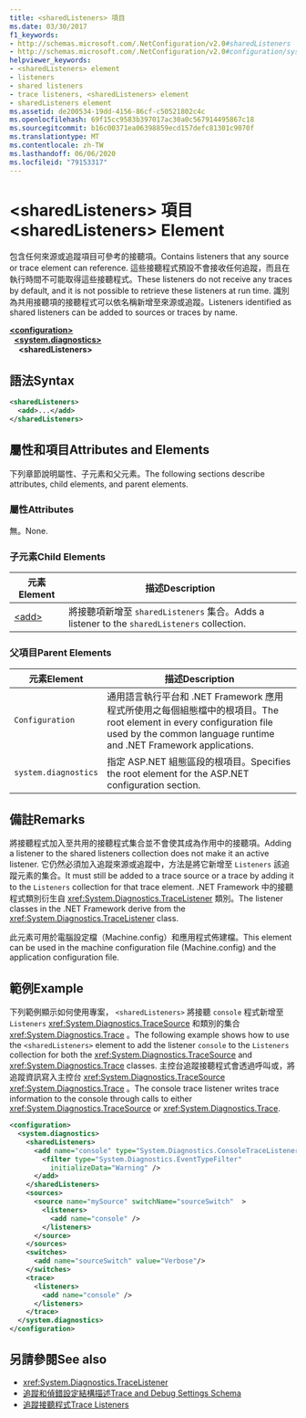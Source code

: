 ```yaml
---
title: <sharedListeners> 項目
ms.date: 03/30/2017
f1_keywords:
- http://schemas.microsoft.com/.NetConfiguration/v2.0#sharedListeners
- http://schemas.microsoft.com/.NetConfiguration/v2.0#configuration/system.diagnostics/sharedListeners
helpviewer_keywords:
- <sharedListeners> element
- listeners
- shared listeners
- trace listeners, <sharedListeners> element
- sharedListeners element
ms.assetid: de200534-19dd-4156-86cf-c50521802c4c
ms.openlocfilehash: 69f15cc9583b397017ac30a0c567914495867c18
ms.sourcegitcommit: b16c00371ea06398859ecd157defc81301c9070f
ms.translationtype: MT
ms.contentlocale: zh-TW
ms.lasthandoff: 06/06/2020
ms.locfileid: "79153317"
---
```

# <a name="sharedlisteners-element"></a><span data-ttu-id="219d5-102">\<sharedListeners> 項目</span><span class="sxs-lookup"><span data-stu-id="219d5-102">\<sharedListeners> Element</span></span>
<span data-ttu-id="219d5-103">包含任何來源或追蹤項目可參考的接聽項。</span><span class="sxs-lookup"><span data-stu-id="219d5-103">Contains listeners that any source or trace element can reference.</span></span>  <span data-ttu-id="219d5-104">這些接聽程式預設不會接收任何追蹤，而且在執行時間不可能取得這些接聽程式。</span><span class="sxs-lookup"><span data-stu-id="219d5-104">These listeners do not receive any traces by default, and it is not possible to retrieve these listeners at run time.</span></span> <span data-ttu-id="219d5-105">識別為共用接聽項的接聽程式可以依名稱新增至來源或追蹤。</span><span class="sxs-lookup"><span data-stu-id="219d5-105">Listeners identified as shared listeners can be added to sources or traces by name.</span></span>  
  
[**\<configuration>**](../configuration-element.md)  
&nbsp;&nbsp;[**\<system.diagnostics>**](system-diagnostics-element.md)  
&nbsp;&nbsp;&nbsp;&nbsp;**\<sharedListeners>**  
  
## <a name="syntax"></a><span data-ttu-id="219d5-106">語法</span><span class="sxs-lookup"><span data-stu-id="219d5-106">Syntax</span></span>  
  
```xml  
<sharedListeners>
  <add>...</add>  
</sharedListeners>  
```  
  
## <a name="attributes-and-elements"></a><span data-ttu-id="219d5-107">屬性和項目</span><span class="sxs-lookup"><span data-stu-id="219d5-107">Attributes and Elements</span></span>  
 <span data-ttu-id="219d5-108">下列章節說明屬性、子元素和父元素。</span><span class="sxs-lookup"><span data-stu-id="219d5-108">The following sections describe attributes, child elements, and parent elements.</span></span>  
  
### <a name="attributes"></a><span data-ttu-id="219d5-109">屬性</span><span class="sxs-lookup"><span data-stu-id="219d5-109">Attributes</span></span>  
 <span data-ttu-id="219d5-110">無。</span><span class="sxs-lookup"><span data-stu-id="219d5-110">None.</span></span>  
  
### <a name="child-elements"></a><span data-ttu-id="219d5-111">子元素</span><span class="sxs-lookup"><span data-stu-id="219d5-111">Child Elements</span></span>  
  
|<span data-ttu-id="219d5-112">元素</span><span class="sxs-lookup"><span data-stu-id="219d5-112">Element</span></span>|<span data-ttu-id="219d5-113">描述</span><span class="sxs-lookup"><span data-stu-id="219d5-113">Description</span></span>|  
|-------------|-----------------|  
|[\<add>](add-element-for-listeners-for-trace.md)|<span data-ttu-id="219d5-114">將接聽項新增至 `sharedListeners` 集合。</span><span class="sxs-lookup"><span data-stu-id="219d5-114">Adds a listener to the `sharedListeners` collection.</span></span>|  
  
### <a name="parent-elements"></a><span data-ttu-id="219d5-115">父項目</span><span class="sxs-lookup"><span data-stu-id="219d5-115">Parent Elements</span></span>  
  
|<span data-ttu-id="219d5-116">元素</span><span class="sxs-lookup"><span data-stu-id="219d5-116">Element</span></span>|<span data-ttu-id="219d5-117">描述</span><span class="sxs-lookup"><span data-stu-id="219d5-117">Description</span></span>|  
|-------------|-----------------|  
|`Configuration`|<span data-ttu-id="219d5-118">通用語言執行平台和 .NET Framework 應用程式所使用之每個組態檔中的根項目。</span><span class="sxs-lookup"><span data-stu-id="219d5-118">The root element in every configuration file used by the common language runtime and .NET Framework applications.</span></span>|  
|`system.diagnostics`|<span data-ttu-id="219d5-119">指定 ASP.NET 組態區段的根項目。</span><span class="sxs-lookup"><span data-stu-id="219d5-119">Specifies the root element for the ASP.NET configuration section.</span></span>|  
  
## <a name="remarks"></a><span data-ttu-id="219d5-120">備註</span><span class="sxs-lookup"><span data-stu-id="219d5-120">Remarks</span></span>  
 <span data-ttu-id="219d5-121">將接聽程式加入至共用的接聽程式集合並不會使其成為作用中的接聽項。</span><span class="sxs-lookup"><span data-stu-id="219d5-121">Adding a listener to the shared listeners collection does not make it an active listener.</span></span> <span data-ttu-id="219d5-122">它仍然必須加入追蹤來源或追蹤中，方法是將它新增至 `Listeners` 該追蹤元素的集合。</span><span class="sxs-lookup"><span data-stu-id="219d5-122">It must still be added to a trace source or a trace by adding it to the `Listeners` collection for that trace element.</span></span> <span data-ttu-id="219d5-123">.NET Framework 中的接聽程式類別衍生自 <xref:System.Diagnostics.TraceListener> 類別。</span><span class="sxs-lookup"><span data-stu-id="219d5-123">The listener classes in the .NET Framework derive from the <xref:System.Diagnostics.TraceListener> class.</span></span>  
  
 <span data-ttu-id="219d5-124">此元素可用於電腦設定檔（Machine.config）和應用程式佈建檔。</span><span class="sxs-lookup"><span data-stu-id="219d5-124">This element can be used in the machine configuration file (Machine.config) and the application configuration file.</span></span>  
  
## <a name="example"></a><span data-ttu-id="219d5-125">範例</span><span class="sxs-lookup"><span data-stu-id="219d5-125">Example</span></span>  
 <span data-ttu-id="219d5-126">下列範例顯示如何使用專案， `<sharedListeners>` 將接聽 `console` 程式新增至 `Listeners` <xref:System.Diagnostics.TraceSource> 和類別的集合 <xref:System.Diagnostics.Trace> 。</span><span class="sxs-lookup"><span data-stu-id="219d5-126">The following example shows how to use the `<sharedListeners>` element to add the listener `console` to the `Listeners` collection for both the <xref:System.Diagnostics.TraceSource> and <xref:System.Diagnostics.Trace> classes.</span></span> <span data-ttu-id="219d5-127">主控台追蹤接聽程式會透過呼叫或，將追蹤資訊寫入主控台 <xref:System.Diagnostics.TraceSource> <xref:System.Diagnostics.Trace> 。</span><span class="sxs-lookup"><span data-stu-id="219d5-127">The console trace listener writes trace information to the console through calls to either <xref:System.Diagnostics.TraceSource> or <xref:System.Diagnostics.Trace>.</span></span>  
  
```xml  
<configuration>  
  <system.diagnostics>  
    <sharedListeners>  
      <add name="console" type="System.Diagnostics.ConsoleTraceListener" >  
        <filter type="System.Diagnostics.EventTypeFilter"  
          initializeData="Warning" />  
      </add>  
    </sharedListeners>  
    <sources>  
      <source name="mySource" switchName="sourceSwitch"  >  
        <listeners>  
          <add name="console" />  
        </listeners>  
      </source>  
    </sources>  
    <switches>  
      <add name="sourceSwitch" value="Verbose"/>  
    </switches>  
    <trace>  
      <listeners>  
        <add name="console" />  
      </listeners>  
    </trace>  
  </system.diagnostics>  
</configuration>
```  
  
## <a name="see-also"></a><span data-ttu-id="219d5-128">另請參閱</span><span class="sxs-lookup"><span data-stu-id="219d5-128">See also</span></span>

- <xref:System.Diagnostics.TraceListener>
- [<span data-ttu-id="219d5-129">追蹤和偵錯設定結構描述</span><span class="sxs-lookup"><span data-stu-id="219d5-129">Trace and Debug Settings Schema</span></span>](index.md)
- [<span data-ttu-id="219d5-130">追蹤接聽程式</span><span class="sxs-lookup"><span data-stu-id="219d5-130">Trace Listeners</span></span>](../../../debug-trace-profile/trace-listeners.md)
